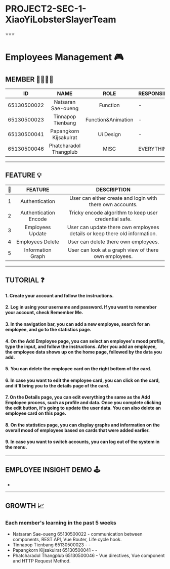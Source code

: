 # PROJECT2-SEC-1-XiaoYiLobsterSlayerTeam
⭐⭐⭐

# Employees Management 🎮

 ## MEMBER 👨‍👨‍👦‍👦
|    **ID**   |    **NAME**    |      **ROLE**      | **RESPONSIBILITY** | **%** |
|:-----------:|:--------------:|:------------------:|--------------------|-------|
| 65130500022 | Natsaran Sae-oueng | Function | -  	 | - |
| 65130500023 | Tinnapop Tienbang  | Function&Animation | -  |  -     |
| 65130500041 | Papangkorn Kijsakulrat | Ui Design | - |  -    |
| 65130500046 | Phatcharadol Thangplub  |  MISC  | EVERYTHING | 100% |
---

## FEATURE 💡
|  📍 |                        **FEATURE**                       | **DESCRIPTION** |
|:--:|:-------------------------------------------------------------:|:---------------:|
| 1 | Authentication | User can either create and login with there own accounts. |
| 2 | Authentication Encode | Tricky encode algorithm to keep user credential safe. |
| 3 | Employees Update | User can update there own employees details or keep there old information. |
| 4 | Employees Delete | User can delete there own employees. |
| 5 | Information Graph | User can look at a graph view of there own employees. |
---

## TUTORIAL ❓ 
#### 1. Create your account and follow the instructions.
#### 2. Log in using your username and password. If you want to remember your account, check Remember Me.
#### 3. In the navigation bar, you can add a new employee, search for an employee, and go to the statistics page.
#### 4. On the Add Employee page, you can select an employee's mood profile, type the input, and follow the instructions. After you add an employee, the employee data shows up on the home page, followed by the data you add. 
#### 5. You can delete the employee card on the right bottom of the card.
#### 6. In case you want to edit the employee card, you can click on the card, and it'll bring you to the details page of the card.
#### 7. On the Details page, you can edit everything the same as the Add Employee process, such as profile and data. Once you complete clicking the edit button, it's going to update the user data. You can also delete an employee card on this page.
#### 8. On the statistics page, you can display graphs and information on the overall mood of employees based on cards that were added earlier. 
#### 9. In case you want to switch accounts, you can log out of the system in the menu.
--- 

## EMPLOYEE INSIGHT DEMO 🕹️

-

---

## GROWTH 📈
### Each member's learning in the past 5 weeks 
- Natsaran Sae-oueng 65130500022 - communication between components, REST API, Vue Router, Life cycle hook.
- Tinnapop Tienbang 65130500023 - -
- Papangkorn Kijsakulrat 65130500041 - -
- Phatcharadol Thangplub 65130500046 - Vue directives, Vue component and HTTP Request Method.
